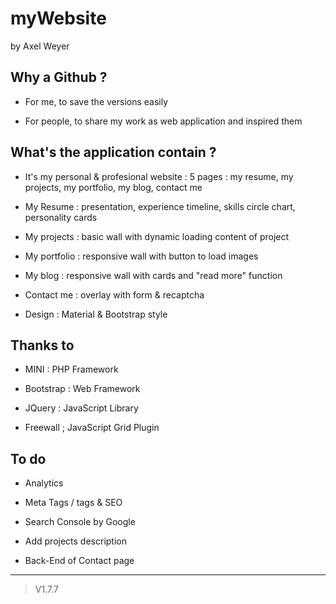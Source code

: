 # myWebsite

by Axel Weyer


Why a Github ?
-------------
- For me, to save the versions easily

- For people, to share my work as web application and inspired them

What's the application contain ?
-------------
- It's my personal & profesional website : 5 pages : my resume, my projects, my portfolio, my blog, contact me

- My Resume : presentation, experience timeline, skills circle chart, personality cards

- My projects : basic wall with dynamic loading content of project

- My portfolio : responsive wall with button to load images

- My blog : responsive wall with cards and "read more" function

- Contact me : overlay with form & recaptcha

- Design : Material & Bootstrap style 


Thanks to
-------------
- MINI : PHP Framework

- Bootstrap : Web Framework

- JQuery : JavaScript Library

- Freewall ; JavaScript Grid Plugin


To do
-------------

- Analytics

- Meta Tags / <h> tags & SEO

- Search Console by Google

- Add projects description

- Back-End of Contact page

----------

> V1.7.7
